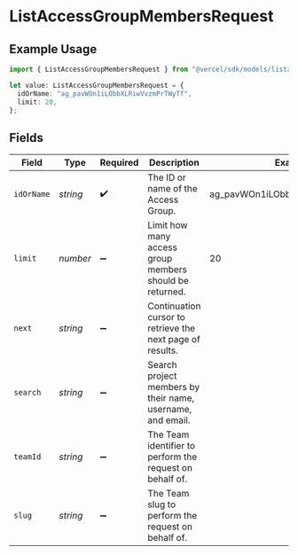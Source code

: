 # ListAccessGroupMembersRequest

## Example Usage

```typescript
import { ListAccessGroupMembersRequest } from "@vercel/sdk/models/listaccessgroupmembersop.js";

let value: ListAccessGroupMembersRequest = {
  idOrName: "ag_pavWOn1iLObbXLRiwVvzmPrTWyTf",
  limit: 20,
};
```

## Fields

| Field                                                      | Type                                                       | Required                                                   | Description                                                | Example                                                    |
| ---------------------------------------------------------- | ---------------------------------------------------------- | ---------------------------------------------------------- | ---------------------------------------------------------- | ---------------------------------------------------------- |
| `idOrName`                                                 | *string*                                                   | :heavy_check_mark:                                         | The ID or name of the Access Group.                        | ag_pavWOn1iLObbXLRiwVvzmPrTWyTf                            |
| `limit`                                                    | *number*                                                   | :heavy_minus_sign:                                         | Limit how many access group members should be returned.    | 20                                                         |
| `next`                                                     | *string*                                                   | :heavy_minus_sign:                                         | Continuation cursor to retrieve the next page of results.  |                                                            |
| `search`                                                   | *string*                                                   | :heavy_minus_sign:                                         | Search project members by their name, username, and email. |                                                            |
| `teamId`                                                   | *string*                                                   | :heavy_minus_sign:                                         | The Team identifier to perform the request on behalf of.   |                                                            |
| `slug`                                                     | *string*                                                   | :heavy_minus_sign:                                         | The Team slug to perform the request on behalf of.         |                                                            |